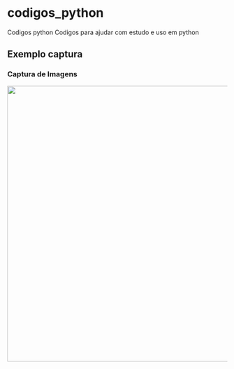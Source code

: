 <!DOCTYPE html>
# codigos_python
Codigos python
Codigos para ajudar com estudo e uso em python

## Exemplo captura
<html>
  <body>
    <div>
      <h3> Captura de Imagens </h3>
           <img style="width:630px;align=center;" src="[https://github.com/josegamestest/searchandrescue/raw/main/screenshot.png](https://raw.githubusercontent.com/josegamestest/codigos_python/main/captura_1.png)?raw=true" target="_blank">
  </a>
</div>
</body>
</html>
